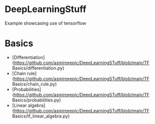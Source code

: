 # DeepLearningStuff
Example showcasing use of tensorflow 


# Basics
- [Differentiation](https://github.com/asmirprepic/DeepLearningSTuff/blob/main/TF Basics/differentiation.py)
- [Chain rule](https://github.com/asmirprepic/DeepLearningSTuff/blob/main/TF Basics/chain_rule.py)
- [Probabilities](https://github.com/asmirprepic/DeepLearningSTuff/blob/main/TF Basics/probabilities.py)
- [Linear algebra](https://github.com/asmirprepic/DeepLearningSTuff/blob/main/TF Basics/tf_linear_algebra.py)

